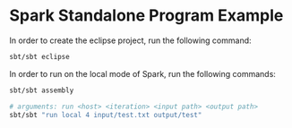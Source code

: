Spark Standalone Program Example
====================

In order to create the eclipse project, run the following command:

```sh
sbt/sbt eclipse
```

In order to run on the local mode of Spark, run the following commands:

```sh
sbt/sbt assembly
```

```sh
# arguments: run <host> <iteration> <input path> <output path>
sbt/sbt "run local 4 input/test.txt output/test"
```
